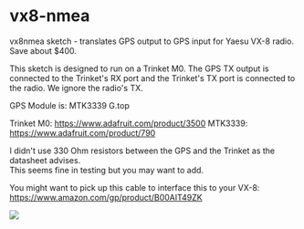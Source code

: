# vx8-nmea

vx8nmea sketch - translates GPS output to GPS input for Yaesu VX-8 radio.  Save about $400.

This sketch is designed to run on a Trinket M0.  The GPS TX output is connected to the Trinket's RX port 
and the Trinket's TX port is connected to the radio.  We ignore the radio's TX.

GPS Module is: MTK3339 G.top

Trinket M0: https://www.adafruit.com/product/3500
MTK3339:  https://www.adafruit.com/product/790

I didn't use 330 Ohm resistors between the GPS and the Trinket as the datasheet advises.  
This seems fine in testing but you may want to add.

You might want to pick up this cable to interface this to your VX-8:
https://www.amazon.com/gp/product/B00AIT49ZK

![](https://twitter.com/crazypill/status/1275241680447262720/photo/1)


